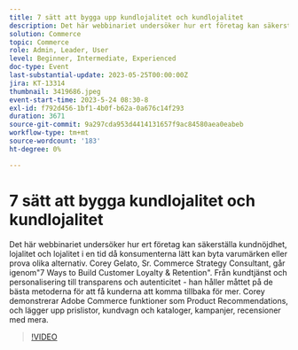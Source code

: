 ```yaml
---
title: 7 sätt att bygga upp kundlojalitet och kundlojalitet
description: Det här webbinariet undersöker hur ert företag kan säkerställa kundnöjdhet, lojalitet och lojalitet i en tid då konsumenterna lätt kan byta varumärken eller prova olika alternativ. Corey Gelato, Sr. Commerce Strategy Consultant, går igenom"7 Ways to Build Customer Loyalty & Retention". Från kundtjänst och personalisering till transparens och autenticitet - han håller måttet på de bästa metoderna för att få kunderna att komma tillbaka för mer. Corey demonstrerar Adobe Commerce funktioner som Product Recommendations, och lägger upp prislistor, kundvagn och kataloger, kampanjer, recensioner med mera.
solution: Commerce
topic: Commerce
role: Admin, Leader, User
level: Beginner, Intermediate, Experienced
doc-type: Event
last-substantial-update: 2023-05-25T00:00:00Z
jira: KT-13314
thumbnail: 3419686.jpeg
event-start-time: 2023-5-24 08:30-8
exl-id: f792d456-1bf1-4b0f-b62a-0a676c14f293
duration: 3671
source-git-commit: 9a297cda953d4414131657f9ac84580aea0eabeb
workflow-type: tm+mt
source-wordcount: '183'
ht-degree: 0%

---
```


# 7 sätt att bygga kundlojalitet och kundlojalitet

Det här webbinariet undersöker hur ert företag kan säkerställa kundnöjdhet, lojalitet och lojalitet i en tid då konsumenterna lätt kan byta varumärken eller prova olika alternativ. Corey Gelato, Sr. Commerce Strategy Consultant, går igenom&quot;7 Ways to Build Customer Loyalty &amp; Retention&quot;. Från kundtjänst och personalisering till transparens och autenticitet - han håller måttet på de bästa metoderna för att få kunderna att komma tillbaka för mer. Corey demonstrerar Adobe Commerce funktioner som Product Recommendations, och lägger upp prislistor, kundvagn och kataloger, kampanjer, recensioner med mera.

>[!VIDEO](https://video.tv.adobe.com/v/3419686/?learn=on)
